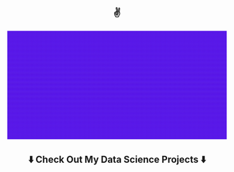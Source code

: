 ## <center><p align = "center"> :v: </p> </center>

![alt text](assets/20240131_1225262.gif)


## <center><p align = "center"> ⬇️ Check Out My Data Science Projects ⬇️ </p> </center>



